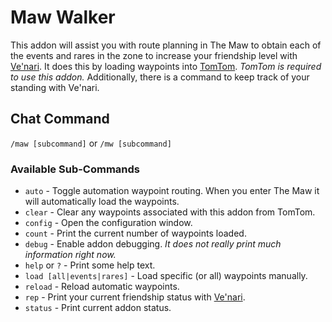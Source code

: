 Maw Walker
==================
This addon will assist you with route planning in The Maw to obtain each of the events and rares in the zone to increase your friendship level with [Ve'nari](https://www.wowhead.com/faction=2432/venari). It does this by loading waypoints into [TomTom](https://www.curseforge.com/wow/addons/tomtom). _TomTom is required to use this addon._
Additionally, there is a command to keep track of your standing with Ve'nari.

Chat Command
------------------
`/maw [subcommand]` or `/mw [subcommand]`

### Available Sub-Commands
-  `auto` - Toggle automation waypoint routing. When you enter The Maw it will automatically load the waypoints.
-  `clear` - Clear any waypoints associated with this addon from TomTom.
-  `config` - Open the configuration window.
-  `count` - Print the current number of waypoints loaded.
-  `debug` - Enable addon debugging. _It does not really print much information right now._
-  `help` or `?` - Print some help text.
-  `load [all|events|rares]` - Load specific (or all) waypoints manually.
-  `reload` - Reload automatic waypoints.
-  `rep` - Print your current friendship status with [Ve'nari](https://www.wowhead.com/faction=2432/venari).
-  `status` - Print current addon status.